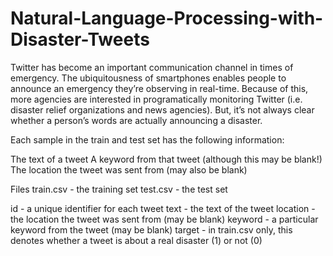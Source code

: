 # Natural-Language-Processing-with-Disaster-Tweets
Twitter has become an important communication channel in times of emergency. The ubiquitousness of smartphones enables people to announce an emergency they’re observing in real-time. Because of this, more agencies are interested in programatically monitoring Twitter (i.e. disaster relief organizations and news agencies).  But, it’s not always clear whether a person’s words are actually announcing a disaster.  

Each sample in the train and test set has the following information:

The text of a tweet
A keyword from that tweet (although this may be blank!)
The location the tweet was sent from (may also be blank)

Files
train.csv - the training set
test.csv - the test set

id - a unique identifier for each tweet
text - the text of the tweet
location - the location the tweet was sent from (may be blank)
keyword - a particular keyword from the tweet (may be blank)
target - in train.csv only, this denotes whether a tweet is about a real disaster (1) or not (0)
